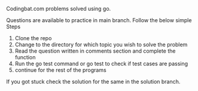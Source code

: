 Codingbat.com problems solved using go.

Questions are available to practice in main branch.
Follow the below simple Steps
1) Clone the repo
2) Change to the directory for which topic you wish to solve the problem
3) Read the question written in comments section and complete the function
4) Run the go test command or go test <function-name> to check if test cases are passing
5) continue for the rest of the programs

If you got stuck check the solution for the same in the solution branch.
